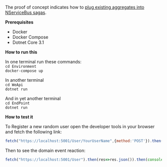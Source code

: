 The proof of concept indicates how to [plug existing aggregates into NServiceBus sagas](https://medium.com/@mohsen.bazmi/plug-your-existing-domain-models-into-nservicebus-sagas-46415dbd25b2).

**Prerequisites**
- Docker
- Docker Compose
- Dotnet Core 3.1

**How to run this**

In one terminal run these commands:  
`cd Environment`  
`docker-compose up`

In another terminal  
`cd WeApi`  
`dotnet run`

And in yet another terminal  
`cd EndPoint`  
`dotnet run`

**How to test it**

To Register a new random user open the developer tools in your browser and fetch the following link:
```js
fetch("https://localhost:5001/User/YourUserName",{method:'POST'}).then(res=>res.json()).then(console.log);
```
Then to see the domain event reaction:
```js
fetch("https://localhost:5001/User").then(res=>res.json()).then(console.log);
```
